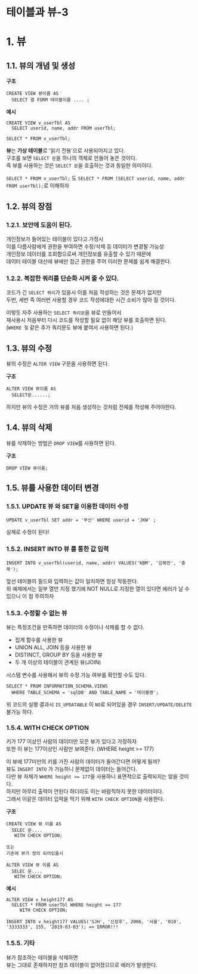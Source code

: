 테이블과 뷰-3
=======================
# 1. 뷰
## 1.1. 뷰의 개념 및 생성
**구조**
```
CREATE VIEW 뷰이름 AS 
  SELECT 열 FORM 테이블이름 .... ;
```  
**예시**
```
CREATE VIEW v_userTbl AS
  SELECT userid, name, addr FROM userTbl;

SELECT * FROM v_userTbl;
```
**뷰**는 **가상 테이블**로 '읽기 전용'으로 사용되어지고 있다.      
구조를 보면 ```SELECT 문```을 하나의 객체로 만들어 놓은 것이다.      
즉 뷰를 사용하는 것은 ```SELECT 문```을 호출하는 것과 동일한 의미이다.    
   
```SELECT * FROM v_userTbl;``` 도 ```SELECT * FROM (SELECT userid, name, addr FROM userTbl);```로 이해하자  
   
## 1.2. 뷰의 장점
### 1.2.1. 보안에 도움이 된다.   
개인정보가 들어있는 테이블이 있다고 가정시    
이를 다름사람에게 권한을 부여하면 수정/삭제 등 데이터가 변경될 가능성     
개인정보 데이터를 조회함으로써 개인정보를 유출할 수 있기 때문에    
데이터 테이블 대신에 뷰에만 접근 권한을 주어 이러한 문제를 쉽게 해결한다.  
  
### 1.2.2. 복잡한 쿼리를 단순화 시켜 줄 수 있다.
코드가 긴 ```SELECT 쿼리```가 있을시 이를 처음 작성하는 것은 문제가 없지만  
두번, 세번 즉 여러번 사용할 경우 코드 작성에대한 시간 소비가 많아 질 것이다.   
  
이렇듯 자주 사용하는 ```SELECT 쿼리문```을 뷰로 만들어서  
재사용시 처음부터 다시 코드를 작성할 필요 없이 해당 뷰를 호출하면 된다.  
(```WHERE 절``` 같은 추가 쿼리문도 뷰에 붙여서 사용하면 된다.)      

## 1.3. 뷰의 수정
뷰의 수정은 ```ALTER VIEW``` 구문을 사용하면 된다.
  
**구조**  
```
ALTER VIEW 뷰이름 AS
  SELECT문......;
```
하지만 뷰의 수정은 거의 뷰를 처음 생성하는 것처럼 전체를 작성해 주어야한다.  

## 1.4. 뷰의 삭제
뷰를 삭제하는 방법은 ```DROP VIEW```를 사용하면 된다.
  
**구조**
```
DROP VIEW 뷰이름;
```
  
## 1.5. 뷰를 사용한 데이터 변경
### 1.5.1. UPDATE 뷰 와 SET을 이용한 데이터 수정
```
UPDATE v_userTbl SET addr = '부산' WHERE userid = 'JKW' ;
```
실제로 수정이 된다!   
  
### 1.5.2. INSERT INTO 뷰 를 통한 값 입력
```
INSERT INTO v_userTbl(userid, name, addr) VALUES('KBM', '김복만', '충북');
```
앞선 테이블의 필드와 입력하는 값이 일치하면 정상 작동한다.  
위 예제에서는 일부 열만 지정 했기에 NOT NULL로 지정한 열이 있다면 에러가 날 수 있으니 이 점 주의하자

### 1.5.3. 수정할 수 없는 뷰 
뷰는 특정조건을 만족하면 데이터의 수정이나 삭제를 할 수 없다.   
    
* 집계 함수를 사용한 뷰   
* UNION ALL, JOIN 등을 사용한 뷰  
* DISTINCT, GROUP BY 등을 사용한 뷰   
* 두 개 이상의 테이블이 관계된 뷰(JOIN) 
  
시스템 변수를 사용해서 뷰의 수정 가능 여부를 확인할 수도 있다.
```
SELECT * FROM INFORMATION_SCHEMA.VIEWS
  WHERE TABLE_SCHEMA = 'sqlDB' AND TABLE_NAME = '테이블명';
```
위 코드의 실행 결과시 ```IS_UPDATABLE``` 이 ```NO```로 되어있을 경우 ```INSERT/UPDATE/DELETE``` 불가능 하다.

### 1.5.4. WITH CHECK OPTION
키가 177 이상인 사람의 데이터만 모은 뷰가 있다고 가정하자          
또한 이 뷰는 177이상인 사람만 보여준다. (WHERE height >= 177)       
    
이 뷰에 177미만의 키를 가진 사람의 데이터가 들어간다면 어떻게 될까?   
뷰도 ```INSERT INTO``` 가 가능하니 문제없이 데이터는 들어간다.    
다만 뷰 자체가 ```WHERE height >= 177```을 사용하니 표면적으로 출력되지는 않을 것이다.    
하지만 아무리 출력이 안된다 하더라도 이는 바람직하지 못한 데이터이다.    
그래서 이같은 데이터 입력을 막기 위해 ```WITH CHECK OPTION```을 사용한다.   

**구조**
```
CREATE VIEW 뷰 이름 AS 
  SELEC 문....
   WITH CHECK OPTION;
   
또는 
기존에 뷰가 정의 되어있을시

ALTER VIEW 뷰 이름 AS 
  SELEC 문....
   WITH CHECK OPTION;
```
**예시**
```
ALTER VIEW v_height177 AS
  SELECT * FROM userTbl WHERE height >= 177
     WITH CHECK OPTION;

INSERT INTO v_height177 VALUES('SJH', '신장후', 2006, '서울', '010', '3333333', 155, '2019-03-03'); => ERROR!!!
```
  
### 1.5.5. 기타
뷰가 참조하는 테이블을 삭제하면   
뷰는 그대로 존재하지만 참조 테이블이 없어졌으므로 에러가 발생한다.  
